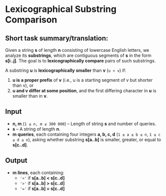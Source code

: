# Lexicographical Substring Comparison  
## Short task summary/translation:
Given a string **s** of length **n** consisting of lowercase English letters, we analyze its **substrings**, which are contiguous segments of **s** in the form **s[i..j]**. The goal is to **lexicographically compare** pairs of such substrings.  

A substring **u** is **lexicographically smaller** than **v** (`u < v`) if:  
1. **u is a proper prefix** of **v** (i.e., u is a starting segment of v but shorter than v), or  
2. **u and v differ at some position**, and the first differing character in **u** is smaller than in **v**.  

## Input  
- **n, m** (`1 ≤ n, m ≤ 300 000`) – Length of string **s** and number of queries.  
- **s** – A string of length **n**.  
- **m queries**, each containing four integers **a, b, c, d** (`1 ≤ a ≤ b ≤ n`, `1 ≤ c ≤ d ≤ n`), asking whether substring **s[a..b]** is smaller, greater, or equal to **s[c..d]**.  

## Output  
- **m lines**, each containing:  
  - `'<'` if **s[a..b] < s[c..d]**  
  - `'>'` if **s[a..b] > s[c..d]**  
  - `'='` if **s[a..b] = s[c..d]**  
